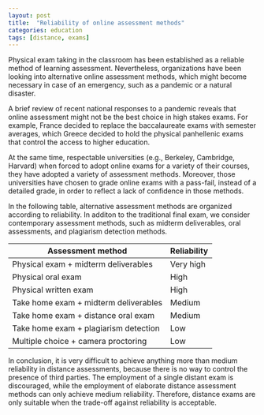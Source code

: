 ```yaml
---
layout: post
title:  "Reliability of online assessment methods"
categories: education
tags: [distance, exams]
---
```


Physical exam taking in the classroom has been established as a reliable method of learning assessment. Nevertheless, organizations have been looking into alternative online assessment methods, which might become necessary in case of an emergency, such as a pandemic or a natural disaster. 

A brief review of recent national responses to a pandemic reveals that online assessment might not be the best choice in high stakes exams. For example, France decided to replace the baccalaureate exams with semester averages, which Greece decided to hold the physical panhellenic exams that control the access to higher education.

At the same time, respectable universities (e.g., Berkeley, Cambridge, Harvard) when forced to adopt online exams for a variety of their courses, they have adopted a variety of assessment methods. Moreover, those universities have chosen to grade online exams with a pass-fail, instead of a detailed grade, in order to reflect a lack of confidence in those methods. 

In the following table, alternative assessment methods are organized according to reliability. In additon to the traditional final exam, we consider contemporary assessment methods, such as midterm deliverables, oral assessments, and plagiarism detection methods.

| Assessment method | Reliability |
|---|---|
| Physical exam + midterm deliverables | Very high |
| Physical oral exam | High |
| Physical written exam | High |
| Take home exam + midterm deliverables | Medium |
| Take home exam + distance oral exam | Medium |
| Take home exam + plagiarism detection | Low |
| Multiple choice + camera proctoring | Low |

In conclusion, it is very difficult to achieve anything more than medium reliability in distance assessments, because there is no way to control the presence of third parties. The employment of a single distant exam is discouraged, while the employment of elaborate distance assessment methods can only achieve medium reliability. Therefore, distance exams are only suitable when the trade-off against reliability is acceptable.

